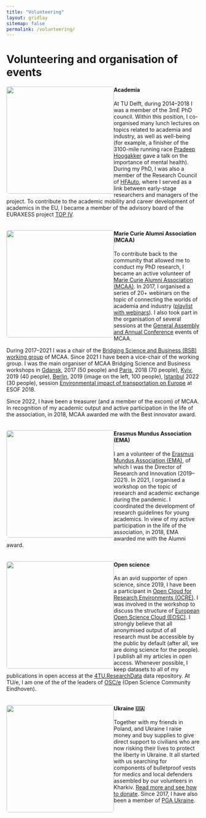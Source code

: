 ```yaml
---
title: "Volunteering"
layout: gridlay
sitemap: false
permalink: /volunteering/
---
```


# Volunteering and organisation of events
<div class="rowl1">
  <img src="{{ site.url }}{{ site.baseurl }}/images/volunteering/tudelft-defence.jpg" class="img-responsive" style="float: left; border-radius: 5px; width: 280px;" />

#### Academia

At TU Delft, during 2014–2018 I was a member of the 3mE PhD council. Within this position, I co-organised many lunch lectures on topics related to academia and industry, as well as well-being (for example, a finisher of the 3100-mile running race [Pradeep Hoogakker](https://3100.srichinmoyraces.org/rtl-nieuws-does-story-pradeep-5000-kilometer-rondjes-rennen?page=2) gave a talk on the importance of mental health). During my PhD, I was also a member of the Research Council of [HFAuto](http://hf-auto.eu), where I served as a link between early-stage researchers and managers of the project. To contribute to the academic mobility and career development of academics in the EU, I became a member of the advisory board of the EURAXESS project [TOP IV](https://euraxess-top.eu/top-iv/the-basics).

  <ul style="overflow: hidden">
  </ul>
</div>

<div class="rowl1">
  <img src="{{ site.url }}{{ site.baseurl }}/images/volunteering/rmi-berlin.jpg" class="img-responsive" style="float: left; border-radius: 5px; width: 280px;" />

#### Marie Curie Alumni Association (MCAA)

To contribute back to the community that allowed me to conduct my PhD research, I became an active volunteer of [Marie Curie Alumni Association (MCAA)](https://www.mariecuriealumni.eu). In 2017, I organised a series of 20+ webinars on the topic of connecting the worlds of academia and industry ([playlist with webinars](https://www.youtube.com/watch?v=70cnOuJjHm8&list=PLVe2q_0uMP9SLqU684fZDJwMFHcH320QU)). I also took part in the organisation of several sessions at the [General Assembly and Annual Conference](https://www.mariecuriealumni.eu/2021-conference-home) events of MCAA.

During 2017–2021 I was a chair of the [Bridging Science and Business (BSB) working group]((https://www.mariecuriealumni.eu/groups/bridging-science-and-business)) of MCAA. Since 2021 I have been a vice-chair of the working group. I was the main organiser of MCAA Bridging Science and Business workshops in [Gdansk](https://www.mariecuriealumni.eu/posts/polish-chapter-2nd-meeting-and-pc-bsb-wg-joint-event), 2017 (50 people) and [Paris](https://www.mariecuriealumni.eu/events/mcaa-workshop-driving-solutions-science-business), 2018 (70 people), [Kyiv](https://medium.com/marie-curie-alumni/researchers-meet-innovators-conference-in-kyiv-ukraine-88dc38b5ebe), 2019 (40 people), [Berlin](https://www.mariecuriealumni.eu/mcaa-events/researchers-meet-innovators), 2019 (image on the left, 100 people), [Istanbul](https://www.mariecuriealumni.eu/events/researchers-meet-innovators-turkey-chapter-annual-meeting-2022) 2022 (30 people), session [Environmental impact of transportation on Europe](https://www.euroscientist.com/environmental-impact-of-transportation-on-europe-view-of-science-and-industry) at ESOF 2018.

  Since 2022, I have been a treasurer (and a member of the excom) of MCAA. In recognition of my academic output and active participation in the life of the association, in 2018, MCAA awarded me with the Best innovator award.

  <ul style="overflow: hidden">
  </ul>
</div>

<div class="rowl1">
  <img src="{{ site.url }}{{ site.baseurl }}/images/volunteering/ema-board.jpg" class="img-responsive" style="float: left; border-radius: 5px; width: 280px;" />

#### Erasmus Mundus Association (EMA)

 I am a volunteer of the [Erasmus Mundus Association (EMA)](https://www.em-a.eu), of which I was the Director of Research and Innovation (2019–2021). In 2021, I organised a workshop on the topic of research and academic exchange during the pandemic. I coordinated the development of research guidelines for young academics. In view of my active participation in the life of the association, in 2018, EMA awarded me with the Alumni award.

  <ul style="overflow: hidden">
  </ul>
</div>

<div class="rowl1">
  <img src="{{ site.url }}{{ site.baseurl }}/images/volunteering/opendata-4tu.jpg" class="img-responsive" style="float: left; border-radius: 5px; width: 280px;" />

#### Open science

As an avid supporter of open science, since 2019, I have been a participant in [Open Cloud for Research Environments (OCRE)](https://www.ocre-project.eu). I was involved in the workshop to discuss the structure of [European Open Science Cloud (EOSC)](https://www.eosc.eu). I strongly believe that all anonymised output of all research must be accessible by the public by default (after all, we are doing science for the people). I publish all my articles in open access. Whenever possible, I keep datasets to all of my publications in open access at the [4TU.ResearchData](hhttps://data.4tu.nl/authors/00f5980d-ac77-4392-a6e2-e1c3304566b2) data repository. At TU/e, I am one of the of the leaders of [OSC/e](https://osceindhoven.github.io) (Open Science Community Eindhoven).

  <ul style="overflow: hidden">
  </ul>
</div>

<div class="rowl1">
  <img src="{{ site.url }}{{ site.baseurl }}/images/ua/donations.jpg" class="img-responsive" style="float: left; border-radius: 5px; width: 280px;" />

#### Ukraine 🇺🇦

Together with my friends in Poland, and Ukraine I raise money and buy supplies to give direct support to civilians who are now risking their lives to protect the liberty in Ukraine. It all started with us searching for components of bulletproof vests for medics and local defenders assembled by our volunteers in Kharkiv. [Read more and see how to donate](/ua). Since 2017, I have also been a member of [PGA Ukraine](http://pga.org.ua).

  <ul style="overflow: hidden">
  </ul>
</div>